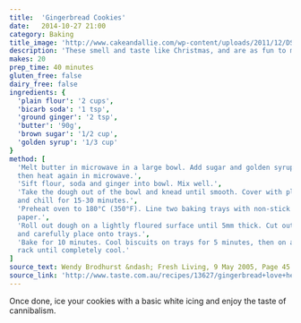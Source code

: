 ```yaml
---
title:  'Gingerbread Cookies'
date:   2014-10-27 21:00
category: Baking
title_image: 'http://www.cakeandallie.com/wp-content/uploads/2011/12/DSC_0127.jpg'
description: 'These smell and taste like Christmas, and are as fun to make as they are to eat'
makes: 20
prep_time: 40 minutes
gluten_free: false
dairy_free: false
ingredients: {
  'plain flour': '2 cups',
  'bicarb soda': '1 tsp',
  'ground ginger': '2 tsp',
  'butter': '90g',
  'brown sugar': '1/2 cup',
  'golden syrup': '1/3 cup'
}
method: [
  'Melt butter in microwave in a large bowl. Add sugar and golden syrup, mix,
  then heat again in microwave.',
  'Sift flour, soda and ginger into bowl. Mix well.',
  'Take the dough out of the bowl and knead until smooth. Cover with plastic
  and chill for 15-30 minutes.',
  'Preheat oven to 180°C (350°F). Line two baking trays with non-stick baking
  paper.',
  'Roll out dough on a lightly floured surface until 5mm thick. Cut out shapes
  and carefully place onto trays.',
  'Bake for 10 minutes. Cool biscuits on trays for 5 minutes, then on a wire
  rack until completely cool.'
]
source_text: Wendy Brodhurst &ndash; Fresh Living, 9 May 2005, Page 45
source_link: 'http://www.taste.com.au/recipes/13627/gingerbread+love+hearts'
---
```

Once done, ice your cookies with a basic white icing and enjoy the taste of
cannibalism.

